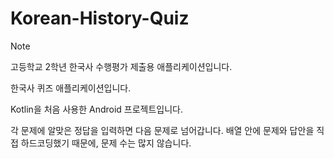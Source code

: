 # Korean-History-Quiz

> [!NOTE]
> 고등학교 2학년 한국사 수행평가 제출용 애플리케이션입니다.

한국사 퀴즈 애플리케이션입니다.

Kotlin을 처음 사용한 Android 프로젝트입니다.

각 문제에 알맞은 정답을 입력하면 다음 문제로 넘어갑니다.
배열 안에 문제와 답안을 직접 하드코딩했기 때문에, 문제 수는 많지 않습니다.
